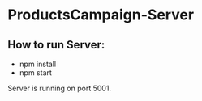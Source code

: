 # ProductsCampaign-Server

## How to run Server:
  - npm install
  - npm start

Server is running on port 5001.
